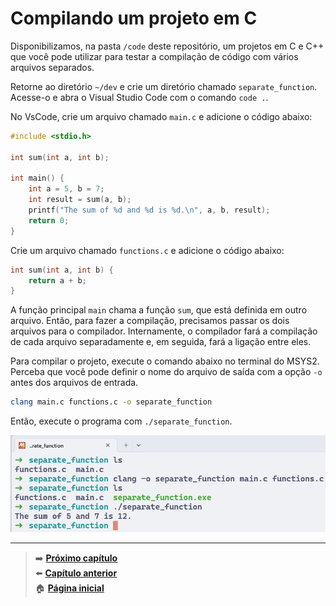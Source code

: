 # Compilando um projeto em C

Disponibilizamos, na pasta `/code` deste repositório, um projetos em C e C++ que você pode utilizar para testar a compilação de código com vários arquivos separados.

Retorne ao diretório `~/dev` e crie um diretório chamado `separate_function`.
Acesse-o e abra o Visual Studio Code com o comando `code .`.

No VsCode, crie um arquivo chamado `main.c` e adicione o código abaixo:

```c
#include <stdio.h>

int sum(int a, int b);

int main() {
    int a = 5, b = 7;
    int result = sum(a, b);
    printf("The sum of %d and %d is %d.\n", a, b, result);
    return 0;
}
```

Crie um arquivo chamado `functions.c` e adicione o código abaixo:

```c
int sum(int a, int b) {
    return a + b;
}
```

A função principal `main` chama a função `sum`, que está definida em outro arquivo.
Então, para fazer a compilação, precisamos passar os dois arquivos para o compilador.
Internamente, o compilador fará a compilação de cada arquivo separadamente e, em seguida, fará a ligação entre eles.

Para compilar o projeto, execute o comando abaixo no terminal do MSYS2.
Perceba que você pode definir o nome do arquivo de saída com a opção `-o` antes dos arquivos de entrada.

```bash
clang main.c functions.c -o separate_function
```

Então, execute o programa com `./separate_function`.

![Comandos executados no terminal do MSYS2 para compilar e executar um projeto em C com múltiplos arquivos.](/img/compiling_and_running_separate_function_project.png)

---

> ➡️ [**Próximo capítulo**](/chapters/msys2_to_path.md)\
> ⬅️ [**Capítulo anterior**](/chapters/vscode_to_path.md)\
> 🏠 [**Página inicial**](/README.md)

